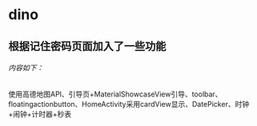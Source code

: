 # dino
## 根据记住密码页面加入了一些功能   
###### 内容如下：
  使用高德地图API、引导页+MaterialShowcaseView引导、toolbar、     
  floatingactionbutton、HomeActivity采用cardView显示、DatePicker、时钟+闹钟+计时器+秒表
